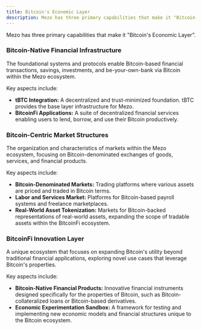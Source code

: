 ```yaml
---
title: Bitcoin's Economic Layer
description: Mezo has three primary capabilities that make it "Bitcoin's Economic Layer".
---
```


Mezo has three primary capabilities that make it "Bitcoin's Economic Layer".

### Bitcoin-Native Financial Infrastructure

The foundational systems and protocols enable Bitcoin-based financial transactions, savings, investments, and be-your-own-bank via Bitcoin within the Mezo ecosystem.

Key aspects include:

* **tBTC Integration:** A decentralized and trust-minimized foundation. tBTC provides the base layer infrastructure for Mezo.
* **BitcoinFi Applications:** A suite of decentralized financial services enabling users to lend, borrow, and use their Bitcoin productively.

### Bitcoin-Centric Market Structures

The organization and characteristics of markets within the Mezo ecosystem, focusing on Bitcoin-denominated exchanges of goods, services, and financial products.

Key aspects include:

* **Bitcoin-Denominated Markets:** Trading platforms where various assets are priced and traded in Bitcoin terms.
* **Labor and Services Market:** Platforms for Bitcoin-based payroll systems and freelance marketplaces.
* **Real-World Asset Tokenization:** Markets for Bitcoin-backed representations of real-world assets, expanding the scope of tradable assets within the BitcoinFi ecosystem.

### BitcoinFi Innovation Layer

A unique ecosystem that focuses on expanding Bitcoin's utility beyond traditional financial applications, exploring novel use cases that leverage Bitcoin's properties.

Key aspects include:

* **Bitcoin-Native Financial Products:** Innovative financial instruments designed specifically for the properties of Bitcoin, such as Bitcoin-collateralized loans or Bitcoin-based derivatives.
* **Economic Experimentation Sandbox:** A framework for testing and implementing new economic models and financial structures unique to the Bitcoin ecosystem.
